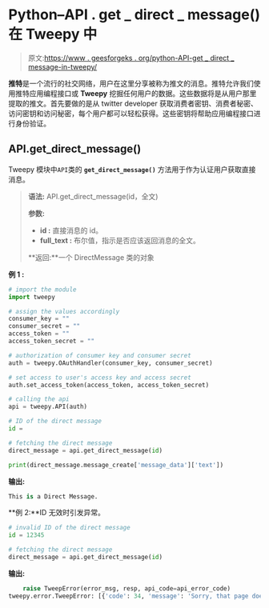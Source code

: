# Python–API . get _ direct _ message()在 Tweepy 中

> 原文:[https://www . geesforgeks . org/python-API-get _ direct _ message-in-tweepy/](https://www.geeksforgeeks.org/python-api-get_direct_message-in-tweepy/)

**推特**是一个流行的社交网络，用户在这里分享被称为推文的消息。推特允许我们使用推特应用编程接口或 **Tweepy** 挖掘任何用户的数据。这些数据将是从用户那里提取的推文。首先要做的是从 twitter developer 获取消费者密钥、消费者秘密、访问密钥和访问秘密，每个用户都可以轻松获得。这些密钥将帮助应用编程接口进行身份验证。

## API.get_direct_message()

Tweepy 模块中`API`类的 **`get_direct_message()`** 方法用于作为认证用户获取直接消息。

> **语法:** API.get_direct_message(id，全文)
> 
> **参数:**
> 
> *   **id :** 直接消息的 id。
> *   **full_text :** 布尔值，指示是否应该返回消息的全文。
> 
> **返回:**一个 DirectMessage 类的对象

**例 1 :**

```py
# import the module
import tweepy

# assign the values accordingly
consumer_key = ""
consumer_secret = ""
access_token = ""
access_token_secret = ""

# authorization of consumer key and consumer secret
auth = tweepy.OAuthHandler(consumer_key, consumer_secret)

# set access to user's access key and access secret 
auth.set_access_token(access_token, access_token_secret)

# calling the api 
api = tweepy.API(auth)

# ID of the direct message
id = 

# fetching the direct message
direct_message = api.get_direct_message(id)

print(direct_message.message_create['message_data']['text'])
```

**输出:**

```py
This is a Direct Message.

```

**例 2:**ID 无效时引发异常。

```py
# invalid ID of the direct message
id = 12345

# fetching the direct message
direct_message = api.get_direct_message(id)
```

**输出:**

```py
    raise TweepError(error_msg, resp, api_code=api_error_code)
tweepy.error.TweepError: [{'code': 34, 'message': 'Sorry, that page does not exist.'}]

```